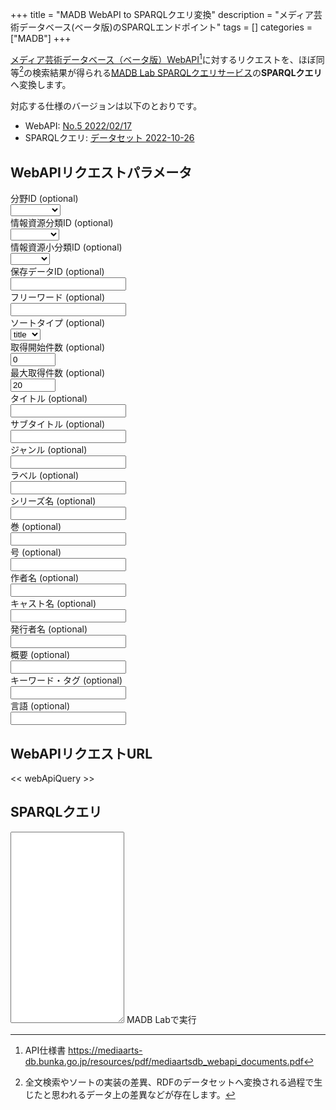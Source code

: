 +++
title = "MADB WebAPI to SPARQLクエリ変換"
description = "メディア芸術データベース(ベータ版)のSPARQLエンドポイント"
tags = []
categories = ["MADB"]
+++

[メディア芸術データベース（ベータ版）WebAPI](https://mediaarts-db.bunka.go.jp/about#anc03)[^1]に対するリクエストを、ほぼ同等[^2]の検索結果が得られる[MADB Lab SPARQLクエリサービス](https://mediag.bunka.go.jp/madb_lab/lod/sparql/)の**SPARQLクエリ**へ変換します。

対応する仕様のバージョンは以下のとおりです。

- WebAPI: [No.5 2022/02/17](https://mediaarts-db.bunka.go.jp/resources/pdf/mediaartsdb_webapi_documents.pdf)
- SPARQLクエリ: [データセット 2022-10-26](https://mediag.bunka.go.jp/madb_lab/lod/download/)

<div id="app">
<form>
    <section>
        <h2>WebAPIリクエストパラメータ</h2>
        <div class="measure cf flex items-center">
            <div class="fl w-40">
                <label for="fieldId" class="f6 b db mb2">分野ID <span class="normal black-60">(optional)</span></label>
            </div>
            <div class="fl w-60">
                <select id="fieldId" v-model="apireq.fieldId" class="ba b--black-20 pa2 mb2 db w-100">
                    <option value=""></option>
                    <option value="manga">manga</option>
                    <option value="animation">animation</option>
                    <option value="game">game</option>
                    <option value="mediaart">mediaart</option>
                    <option value="collection">collection</option>
                </select>
            </div>
        </div>
        <div class="measure cf flex items-center">
            <div class="fl w-40">
                <label for="categoryId" class="f6 b db mb2">情報資源分類ID <span class="normal black-60">(optional)</span></label>
            </div>
            <div class="fl w-60">
                <select id="categoryId" v-model="apireq.categoryId" class="ba b--black-20 pa2 mb2 db w-100">
                    <option value=""></option>
                    <option value="cm-item">cm-item</option>
                    <option value="cm-col ">cm-col </option>
                    <option value="an-item">an-item</option>
                    <option value="an-col">an-col</option>
                    <option value="gm-item">gm-item</option>
                    <option value="gm-col">gm-col</option>
                    <option value="ma-item">ma-item</option>
                    <option value="ma-col">ma-col</option>
                    <option value="co-curate">co-curate</option>
                </select>
            </div>
        </div>
        <div class="measure cf flex items-center">
            <div class="fl w-40">
                <label for="subcategoryId" class="f6 b db mb2">情報資源小分類ID <span class="normal black-60">(optional)</span></label>
            </div>
            <div class="fl w-60">
                <select id="subcategoryId" v-model="apireq.subcategoryId" class="ba b--black-20 pa2 mb2 db w-100">
                    <option value=""></option>
                    <option value="cm101">cm101</option>
                    <option value="cm102">cm102</option>
                    <option value="cm103">cm103</option>
                    <option value="cm104">cm104</option>
                    <option value="cm105">cm105</option>
                    <option value="cm106">cm106</option>
                    <option value="an201">an201</option>
                    <option value="an202">an202</option>
                    <option value="an205">an205</option>
                    <option value="an207">an207</option>
                    <option value="an208">an208</option>
                    <option value="an210">an210</option>
                    <option value="gm301">gm301</option>
                    <option value="gm305">gm305</option>
                    <option value="gm306">gm306</option>
                    <option value="ma401">ma401</option>
                    <option value="ma408">ma408</option>
                    <option value="co504">co504</option>
                </select>
            </div>
        </div>
        <div class="measure cf flex items-center">
            <div class="fl w-40">
                <label for="aipId" class="f6 b db mb2">保存データID <span class="normal black-60">(optional)</span></label>
            </div>
            <div class="fl w-60">
                <input id="aipId" v-model="apireq.aipId" class="input-reset ba b--black-20 pa2 mb2 db w-100" type="text">
            </div>
        </div>
        <div class="measure cf flex items-center">
            <div class="fl w-40">
                <label for="q" class="f6 b db mb2">フリーワード <span class="normal black-60">(optional)</span></label>
            </div>
            <div class="fl w-60">
                <input id="q" v-model="apireq.q" class="input-reset ba b--black-20 pa2 mb2 db w-100" type="text">
            </div>
        </div>
        <div class="measure cf flex items-center">
            <div class="fl w-40">
                <label for="sort" class="f6 b db mb2">ソートタイプ <span class="normal black-60">(optional)</span></label>
            </div>
            <div class="fl w-60">
                <select id="sort" v-model="apireq.sort" class="ba b--black-20 pa2 mb2 db w-100">
                    <option value="title">title</option>
                    <option value="date">date</option>
                </select>
            </div>
        </div>
        <div class="measure cf flex items-center">
            <div class="fl w-40">
                <label for="offset" class="f6 b db mb2">取得開始件数 <span class="normal black-60">(optional)</span></label>
            </div>
            <div class="fl w-60">
                <input id="offset" v-model="apireq.offset" class="input-reset ba b--black-20 pa2 mb2 db w-100" type="number" min="0" max="1000" value="0">
            </div>
        </div>
        <div class="measure cf flex items-center">
            <div class="fl w-40">
                <label for="limit" class="f6 b db mb2">最大取得件数 <span class="normal black-60">(optional)</span></label>
            </div>
            <div class="fl w-60">
                <input id="limit" v-model="apireq.limit" class="input-reset ba b--black-20 pa2 mb2 db w-100" type="number" min="1" max="1000" value="20">
            </div>
        </div>
        <div class="measure cf flex items-center">
            <div class="fl w-40">
                <label for="name" class="f6 b db mb2">タイトル <span class="normal black-60">(optional)</span></label>
            </div>
            <div class="fl w-60">
                <input id="name" v-model="apireq.name" class="input-reset ba b--black-20 pa2 mb2 db w-100" type="text">
            </div>
        </div>
        <div class="measure cf flex items-center">
            <div class="fl w-40">
                <label for="alternativeHeadline" class="f6 b db mb2">サブタイトル <span class="normal black-60">(optional)</span></label>
            </div>
            <div class="fl w-60">
                <input id="alternativeHeadline" v-model="apireq.alternativeHeadline" class="input-reset ba b--black-20 pa2 mb2 db w-100" type="text">
            </div>
        </div>
        <div class="measure cf flex items-center">
            <div class="fl w-40">
                <label for="genre" class="f6 b db mb2">ジャンル <span class="normal black-60">(optional)</span></label>
            </div>
            <div class="fl w-60">
                <input id="genre" v-model="apireq.genre" class="input-reset ba b--black-20 pa2 mb2 db w-100" type="text">
            </div>
        </div>
        <div class="measure cf flex items-center">
            <div class="fl w-40">
                <label for="label" class="f6 b db mb2">ラベル <span class="normal black-60">(optional)</span></label>
            </div>
            <div class="fl w-60">
                <input id="label" v-model="apireq.label" class="input-reset ba b--black-20 pa2 mb2 db w-100" type="text">
            </div>
        </div>
        <div class="measure cf flex items-center">
            <div class="fl w-40">
                <label for="seriesName" class="f6 b db mb2">シリーズ名 <span class="normal black-60">(optional)</span></label>
            </div>
            <div class="fl w-60">
                <input id="seriesName" v-model="apireq.seriesName" class="input-reset ba b--black-20 pa2 mb2 db w-100" type="text">
            </div>
        </div>
        <div class="measure cf flex items-center">
            <div class="fl w-40">
                <label for="volumeNumber" class="f6 b db mb2">巻 <span class="normal black-60">(optional)</span></label>
            </div>
            <div class="fl w-60">
                <input id="volumeNumber" v-model="apireq.volumeNumber" class="input-reset ba b--black-20 pa2 mb2 db w-100" type="text">
            </div>
        </div>
        <div class="measure cf flex items-center">
            <div class="fl w-40">
                <label for="issueNumber" class="f6 b db mb2">号 <span class="normal black-60">(optional)</span></label>
            </div>
            <div class="fl w-60">
                <input id="issueNumber" v-model="apireq.issueNumber" class="input-reset ba b--black-20 pa2 mb2 db w-100" type="text">
            </div>
        </div>
        <div class="measure cf flex items-center">
            <div class="fl w-40">
                <label for="creator" class="f6 b db mb2">作者名 <span class="normal black-60">(optional)</span></label>
            </div>
            <div class="fl w-60">
                <input id="creator" v-model="apireq.creator" class="input-reset ba b--black-20 pa2 mb2 db w-100" type="text">
            </div>
        </div>
        <div class="measure cf flex items-center">
            <div class="fl w-40">
                <label for="actor" class="f6 b db mb2">キャスト名 <span class="normal black-60">(optional)</span></label>
            </div>
            <div class="fl w-60">
                <input id="actor" v-model="apireq.actor" class="input-reset ba b--black-20 pa2 mb2 db w-100" type="text">
            </div>
        </div>
        <div class="measure cf flex items-center">
            <div class="fl w-40">
                <label for="publisher" class="f6 b db mb2">発行者名 <span class="normal black-60">(optional)</span></label>
            </div>
            <div class="fl w-60">
                <input id="publisher" v-model="apireq.publisher" class="input-reset ba b--black-20 pa2 mb2 db w-100" type="text">
            </div>
        </div>
        <div class="measure cf flex items-center">
            <div class="fl w-40">
                <label for="description" class="f6 b db mb2">概要 <span class="normal black-60">(optional)</span></label>
            </div>
            <div class="fl w-60">
                <input id="description" v-model="apireq.description" class="input-reset ba b--black-20 pa2 mb2 db w-100" type="text">
            </div>
        </div>
        <div class="measure cf flex items-center">
            <div class="fl w-40">
                <label for="keywords" class="f6 b db mb2">キーワード・タグ <span class="normal black-60">(optional)</span></label>
            </div>
            <div class="fl w-60">
                <input id="keywords" v-model="apireq.keywords" class="input-reset ba b--black-20 pa2 mb2 db w-100" type="text">
            </div>
        </div>
        <div class="measure cf flex items-center">
            <div class="fl w-40">
                <label for="inLanguage" class="f6 b db mb2">言語 <span class="normal black-60">(optional)</span></label>
            </div>
            <div class="fl w-60">
                <input id="inLanguage" v-model="apireq.inLanguage" class="input-reset ba b--black-20 pa2 mb2 db w-100" type="text">
            </div>
        </div>
    </section>
    <section>
        <h2>WebAPIリクエストURL</h2>
        <a :href="webApiQuery" target="_blank"><< webApiQuery >></a>
    </section>
    <section>
        <h2>SPARQLクエリ</h2>
        <textarea v-model="sparqlQuery" class="f5 w-100 pa2 code" rows="20"></textarea>
        <a class="f6 b link dim br1 ph3 pv2 mb2 dib white bg-dark-blue" :href="sparqlMadbLabUrl" target="_blank">MADB Labで実行</a>
    </section>
</form>
</div>

<script src="https://cdn.jsdelivr.net/npm/vue@2.7.11"></script>
<script src="/js/madb/webapi2sparql.js"></script>

[^1]: API仕様書 <https://mediaarts-db.bunka.go.jp/resources/pdf/mediaartsdb_webapi_documents.pdf>
[^2]: 全文検索やソートの実装の差異、RDFのデータセットへ変換される過程で生じたと思われるデータ上の差異などが存在します。
